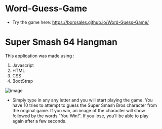 # Word-Guess-Game #

* Try the game here: https://borosales.github.io/Word-Guess-Game/

#  Super Smash 64 Hangman # 

This application was made using :
1. Javascript
2. HTML
3. CSS
4. BootStrap

![image](https://user-images.githubusercontent.com/40649236/52917649-c9577e80-32b3-11e9-892c-2be5c543f7de.png)

* Simply type in any any letter and you will start playing the game. You have 10 tries to attempt to guess the Super Smash Bros character from the original game. If you win, an image of the character will show followed by the words "You Win!". If you lose, you'll be able to play again after a few seconds. 
